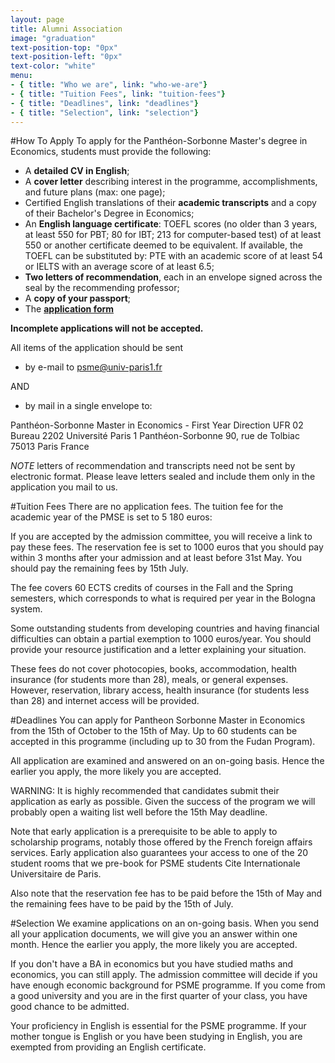 ```yaml
---
layout: page
title: Alumni Association
image: "graduation"
text-position-top: "0px"
text-position-left: "0px"
text-color: "white"
menu:
- { title: "Who we are", link: "who-we-are"}
- { title: "Tuition Fees", link: "tuition-fees"}
- { title: "Deadlines", link: "deadlines"}
- { title: "Selection", link: "selection"}
---
```



#How To Apply<a class="anchor" id="how-to-apply"></a>
To apply for the Panthéon-Sorbonne Master's degree in Economics, students must provide the following:

- A **detailed CV in English**;
- A **cover letter** describing interest in the programme, accomplishments, and future plans (max: one page);
- Certified English translations of their **academic transcripts** and a copy of their Bachelor's Degree in Economics;
- An **English language certificate**: TOEFL scores (no older than 3 years, at least 550 for PBT; 80 for IBT; 213 for computer-based test) of at least 550 or another certificate deemed to be equivalent. If available, the TOEFL can be substituted by: PTE with an academic score of at least 54 or IELTS with an average score of at least 6.5;
- **Two letters of recommendation**, each in an envelope signed across the seal by the recommending professor;
- A **copy of your passport**;
- The **[application form](http://www.univ-paris1.fr/fileadmin/diplome_02U1/images/Application_PSME1314.rtf)**

**Incomplete applications will not be accepted.**

All items of the application should be sent 

- by e-mail to psme@univ-paris1.fr 

AND

- by mail in a single envelope to:

Panthéon-Sorbonne Master in Economics - First Year Direction UFR 02 Bureau 2202
Université Paris 1 Panthéon-Sorbonne
90, rue de Tolbiac
75013 Paris
France 

*NOTE* letters of recommendation and transcripts need not be sent by electronic format.  Please leave letters sealed and include them only in the application you mail to us.



#Tuition Fees<a class="anchor" id="tuition-fees"></a>
There are no application fees.
The tuition fee for the academic year of the PMSE is set to 5 180 euros:

If you are accepted by the admission committee, you will receive a link to pay these fees. The reservation fee is set to 1000 euros that you should pay within 3 months after your admission and at least before 31st May. You should pay the remaining fees by 15th July.

The fee covers 60 ECTS credits of courses in the Fall and the Spring semesters, which corresponds to what is required per year in the Bologna system.

Some outstanding students from developing countries and having financial difficulties can obtain a partial exemption to  1000 euros/year. You should provide your resource justification and a letter explaining your situation.

These fees do not cover photocopies, books, accommodation, health insurance (for students more than 28), meals, or general expenses. However,  reservation, library access, health insurance (for students less than 28) and internet access will be provided.


#Deadlines<a class="anchor" id="deadlines"></a>
You can apply for Pantheon Sorbonne Master in Economics from the 15th of October to the 15th of May. Up to 60 students can be accepted in this programme (including up to 30 from the Fudan Program).
 
All application are examined and answered on an on-going basis. Hence the earlier you apply, the more likely you are accepted.
 
WARNING:  It is highly recommended that candidates submit their application as early as possible. Given the success of the program we will probably open a waiting list well before the 15th May deadline.
 
Note that early application is a prerequisite to be able to apply to scholarship programs, notably those offered by the French foreign affairs services. 
Early application also guarantees your access to one of the 20 student rooms that we pre-book for PSME students Cite Internationale Universitaire de Paris.
 
Also note that the reservation fee has to be paid before the 15th of May and the remaining fees have to be paid by the 15th of July.


#Selection<a class="anchor" id="selection"></a>
We examine applications on an on-going basis. When you send all your application documents, we will give you an answer within one month. Hence the earlier you apply, the more likely you are accepted.

If you don't have a BA in economics but you have studied maths and economics, you can still apply. The admission committee will decide if you have enough economic background for PSME programme. If you come from a good university and you are in the first quarter of your class, you have good chance to be admitted.

Your proficiency in English is essential for the PSME programme. If your mother tongue is English or you have been studying in English, you are exempted from providing an English certificate.